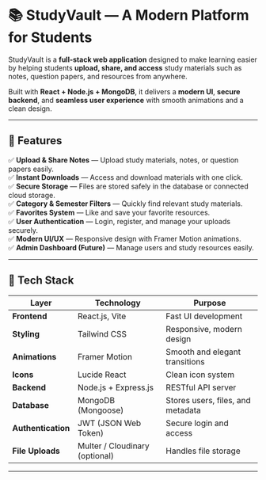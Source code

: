 # 📚 StudyVault — A Modern Platform for Students

StudyVault is a **full-stack web application** designed to make learning easier by helping students **upload, share, and access** study materials such as notes, question papers, and resources from anywhere.

Built with **React + Node.js + MongoDB**, it delivers a **modern UI**, **secure backend**, and **seamless user experience** with smooth animations and a clean design.

---

## 🚀 Features

✅ **Upload & Share Notes** — Upload study materials, notes, or question papers easily.  
✅ **Instant Downloads** — Access and download materials with one click.  
✅ **Secure Storage** — Files are stored safely in the database or connected cloud storage.  
✅ **Category & Semester Filters** — Quickly find relevant study materials.  
✅ **Favorites System** — Like and save your favorite resources.  
✅ **User Authentication** — Login, register, and manage your uploads securely.  
✅ **Modern UI/UX** — Responsive design with Framer Motion animations.  
✅ **Admin Dashboard (Future)** — Manage users and study resources easily.

---

## 🧩 Tech Stack

| Layer | Technology | Purpose |
|-------|-------------|----------|
| **Frontend** | React.js, Vite | Fast UI development |
| **Styling** | Tailwind CSS | Responsive, modern design |
| **Animations** | Framer Motion | Smooth and elegant transitions |
| **Icons** | Lucide React | Clean icon system |
| **Backend** | Node.js + Express.js | RESTful API server |
| **Database** | MongoDB (Mongoose) | Stores users, files, and metadata |
| **Authentication** | JWT (JSON Web Token) | Secure login and access |
| **File Uploads** | Multer / Cloudinary (optional) | Handles file storage |

---
